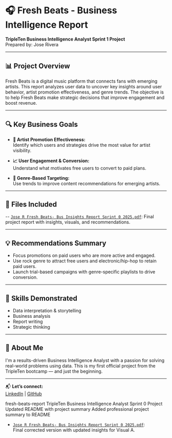 # 🎧 Fresh Beats - Business Intelligence Report

**TripleTen Business Intelligence Analyst Sprint 1 Project**  
Prepared by: Jose Rivera

---

## 📊 Project Overview

Fresh Beats is a digital music platform that connects fans with emerging artists. This report analyzes user data to uncover key insights around user behavior, artist promotion effectiveness, and genre trends. The objective is to help Fresh Beats make strategic decisions that improve engagement and boost revenue.

---

## 🔍 Key Business Goals

- **🎤 Artist Promotion Effectiveness:**  
  Identify which users and strategies drive the most value for artist visibility.

- **📈 User Engagement & Conversion:**  
  Understand what motivates free users to convert to paid plans.

- **🎼 Genre-Based Targeting:**  
  Use trends to improve content recommendations for emerging artists.

---

## 📎 Files Included

-- [`Jose R Fresh Beats- Bus Insights Report Sprint 0 2025.pdf`](./Jose%20R%20Fresh%20Beats-%20Bus%20Insights%20Report%20Sprint%200%202025.pdf): 
  Final project report with insights, visuals, and recommendations.

---

## 💡 Recommendations Summary

- Focus promotions on paid users who are more active and engaged.
- Use rock genre to attract free users and electronic/hip-hop to retain paid users.
- Launch trial-based campaigns with genre-specific playlists to drive conversion.

---

## 🧠 Skills Demonstrated

- Data interpretation & storytelling  
- Business analysis  
- Report writing  
- Strategic thinking

---

## 🚀 About Me

I'm a results-driven Business Intelligence Analyst with a passion for solving real-world problems using data. This is my first official project from the TripleTen bootcamp — and just the beginning.

---

📬 **Let’s connect:**  
[LinkedIn](https://www.linkedin.com/in/joser1v3ra) | [GitHub](https://github.com/the-rivera-method)

fresh-beats-report
TripleTen Business Intelligence Analyst Sprint 0 Project
Updated README with project summary
Added professional project summary to README
- [`Jose R Fresh Beats- Bus Insights Report Sprint 0 2025.pdf`](./Jose%20R%20Fresh%20Beats-%20Bus%20Insights%20Report%20Sprint%200%202025.pdf):  
  Final corrected version with updated insights for Visual A.

